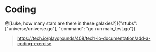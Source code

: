 # Coding 
@[Luke, how many stars are there in these galaxies?]({"stubs": ["universe/universe.go"], "command": "go run main_test.go"})

> https://tech.io/playgrounds/408/tech-io-documentation/add-a-coding-exercise
